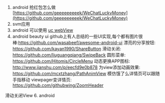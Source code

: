 1. android 抢红包怎么做[https://github.com/geeeeeeeeek/WeChatLuckyMoney](https://github.com/geeeeeeeeek/WeChatLuckyMoney)
2. svm应用
3. android 可以使用 [uc webView](./uc_webview_sdk/home.md) 
4. android beauty ui
   github上有人总结的一些UI实现,每个都有图片很棒:https://github.com/wasabeef/awesome-android-ui
   漂亮的分享按钮: https://github.com/kayan1990/ShareButton
   滑动关闭: https://github.com/liuguangqiang/SwipeBack
   圆形菜单: https://github.com/Hitomis/CircleMenu
   动态更换APP图标: http://www.jianshu.com/p/eecfd9e0b878
   为view添加动画效果: https://github.com/mcxtzhang/PathAnimView
   模仿饿了么详情页可以跟随手指移动 viewpager变详情页: https://github.com/githubwing/ZoomHeader
   
 滑动关闭View
6. android